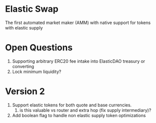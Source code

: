 # Elastic Swap

The first automated market maker (AMM) with native support for tokens with elastic supply

# Open Questions
1. Supporting arbitrary ERC20 fee intake into ElasticDAO treasury or converting
1. Lock minimum liquidity?

# Version 2 
1. Support elastic tokens for both quote and base currencies.
    1. is this valuable vs router and extra hop (fix supply intermediary)?
2. Add boolean flag to handle non elastic supply token optimizations